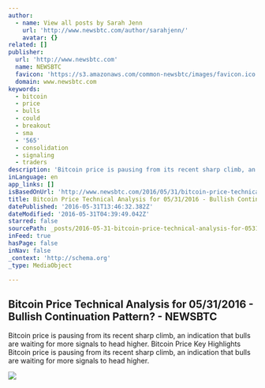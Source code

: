 ```yaml
---
author:
  - name: View all posts by Sarah Jenn
    url: 'http://www.newsbtc.com/author/sarahjenn/'
    avatar: {}
related: []
publisher:
  url: 'http://www.newsbtc.com'
  name: NEWSBTC
  favicon: 'https://s3.amazonaws.com/common-newsbtc/images/favicon.ico'
  domain: www.newsbtc.com
keywords:
  - bitcoin
  - price
  - bulls
  - could
  - breakout
  - sma
  - '565'
  - consolidation
  - signaling
  - traders
description: 'Bitcoin price is pausing from its recent sharp climb, an indication that bulls are waiting for more signals to head higher. Bitcoin Price Key Highlights Bitcoin price is pausing from its recent sharp climb, an indication that bulls are waiting for more signals to head higher.'
inLanguage: en
app_links: []
isBasedOnUrl: 'http://www.newsbtc.com/2016/05/31/bitcoin-price-technical-analysis-05312016-bullish-continuation-pattern/'
title: Bitcoin Price Technical Analysis for 05/31/2016 - Bullish Continuation Pattern? - NEWSBTC
datePublished: '2016-05-31T13:46:32.382Z'
dateModified: '2016-05-31T04:39:49.042Z'
starred: false
sourcePath: _posts/2016-05-31-bitcoin-price-technical-analysis-for-05312016-bullish-co.md
inFeed: true
hasPage: false
inNav: false
_context: 'http://schema.org'
_type: MediaObject

---
```

<article style=""><h1>Bitcoin Price Technical Analysis for 05/31/2016 - Bullish Continuation Pattern? - NEWSBTC</h1><p>Bitcoin price is pausing from its recent sharp climb, an indication that bulls are waiting for more signals to head higher. Bitcoin Price Key Highlights Bitcoin price is pausing from its recent sharp climb, an indication that bulls are waiting for more signals to head higher.</p><img src="http://s3.amazonaws.com/main-newsbtc-images/2016/05/31050729/160531_bitcoin.png" /></article>